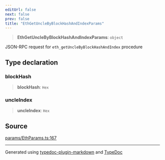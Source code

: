 ```yaml
---
editUrl: false
next: false
prev: false
title: "EthGetUncleByBlockHashAndIndexParams"
---
```


> **EthGetUncleByBlockHashAndIndexParams**: `object`

JSON-RPC request for `eth_getUncleByBlockHashAndIndex` procedure

## Type declaration

### blockHash

> **blockHash**: `Hex`

### uncleIndex

> **uncleIndex**: `Hex`

## Source

[params/EthParams.ts:167](https://github.com/evmts/tevm-monorepo/blob/main/packages/actions-types/src/params/EthParams.ts#L167)

***
Generated using [typedoc-plugin-markdown](https://www.npmjs.com/package/typedoc-plugin-markdown) and [TypeDoc](https://typedoc.org/)
